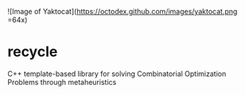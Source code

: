 ![Image of Yaktocat](https://octodex.github.com/images/yaktocat.png =64x)
# recycle
C++ template-based library for solving Combinatorial Optimization Problems through metaheuristics
